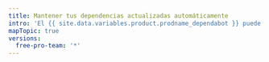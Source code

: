 ```yaml
---
title: Mantener tus dependencias actualizadas automáticamente
intro: 'El {{ site.data.variables.product.prodname_dependabot }} puede mantener tus dependencias de repositorio automáticamente.'
mapTopic: true
versions:
  free-pro-team: '*'
---
```


